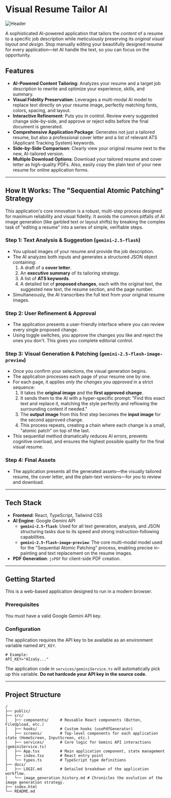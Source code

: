 # Visual Resume Tailor AI

![Header](https://i.imgur.com/8Q9s1Qc.png)

A sophisticated AI-powered application that tailors the *content* of a resume to a specific job description while meticulously preserving its *original visual layout and design*. Stop manually editing your beautifully designed resume for every application—let AI handle the text, so you can focus on the opportunity.

## Features

-   **AI-Powered Content Tailoring**: Analyzes your resume and a target job description to rewrite and optimize your experience, skills, and summary.
-   **Visual Fidelity Preservation**: Leverages a multi-modal AI model to replace text directly on your resume image, perfectly matching fonts, colors, spacing, and layout.
-   **Interactive Refinement**: Puts you in control. Review every suggested change side-by-side, and approve or reject edits before the final document is generated.
-   **Comprehensive Application Package**: Generates not just a tailored resume, but also a professional cover letter and a list of relevant ATS (Applicant Tracking System) keywords.
-   **Side-by-Side Comparison**: Clearly view your original resume next to the new, AI-tailored version.
-   **Multiple Download Options**: Download your tailored resume and cover letter as high-quality PDFs. Also, easily copy the plain text of your new resume for online application forms.

---

## How It Works: The "Sequential Atomic Patching" Strategy

This application's core innovation is a robust, multi-step process designed for maximum reliability and visual fidelity. It avoids the common pitfalls of AI image generation (like garbled text or layout shifts) by breaking the complex task of "editing a resume" into a series of simple, verifiable steps.

### Step 1: Text Analysis & Suggestion (`gemini-2.5-flash`)

-   You upload images of your resume and provide the job description.
-   The AI analyzes both inputs and generates a structured JSON object containing:
    1.  A draft of a **cover letter**.
    2.  An **executive summary** of its tailoring strategy.
    3.  A list of **ATS keywords**.
    4.  A detailed list of **proposed changes**, each with the original text, the suggested new text, the resume section, and the page number.
-   Simultaneously, the AI transcribes the full text from your original resume images.

### Step 2: User Refinement & Approval

-   The application presents a user-friendly interface where you can review every single proposed change.
-   Using toggle switches, you approve the changes you like and reject the ones you don't. This gives you complete editorial control.

### Step 3: Visual Generation & Patching (`gemini-2.5-flash-image-preview`)

-   Once you confirm your selections, the visual generation begins.
-   The application processes each page of your resume one by one.
-   For each page, it applies *only the changes you approved* in a strict sequence:
    1.  It takes the **original image** and the **first approved change**.
    2.  It sends them to the AI with a hyper-specific prompt: "Find this exact text and replace it, matching the style perfectly and reflowing the surrounding content if needed."
    3.  The **output image** from this first step becomes the **input image** for the second approved change.
    4.  This process repeats, creating a chain where each change is a small, "atomic patch" on top of the last.
-   This sequential method dramatically reduces AI errors, prevents cognitive overload, and ensures the highest possible quality for the final visual resume.

### Step 4: Final Assets

-   The application presents all the generated assets—the visually tailored resume, the cover letter, and the plain-text versions—for you to review and download.

---

## Tech Stack

-   **Frontend**: React, TypeScript, Tailwind CSS
-   **AI Engine**: Google Gemini API
    -   **`gemini-2.5-flash`**: Used for all text generation, analysis, and JSON structuring tasks due to its speed and strong instruction-following capabilities.
    -   **`gemini-2.5-flash-image-preview`**: The core multi-modal model used for the "Sequential Atomic Patching" process, enabling precise in-painting and text replacement on the resume images.
-   **PDF Generation**: `jsPDF` for client-side PDF creation.

---

## Getting Started

This is a web-based application designed to run in a modern browser.

### Prerequisites

You must have a valid Google Gemini API key.

### Configuration

The application requires the API key to be available as an environment variable named `API_KEY`.

```
# Example:
API_KEY="AIzaSy..."
```

The application code in `services/geminiService.ts` will automatically pick up this variable. **Do not hardcode your API key in the source code.**

---

## Project Structure

```
/
├── public/
├── src/
│   ├── components/     # Reusable React components (Button, FileUpload, etc.)
│   ├── hooks/          # Custom hooks (usePdfGenerator)
│   ├── screens/        # Top-level components for each application state (HomeScreen, InputScreen, etc.)
│   ├── services/       # Core logic for Gemini API interactions (geminiService.ts)
│   ├── App.tsx         # Main application component, state management
│   ├── index.tsx       # React entry point
│   └── types.ts        # TypeScript type definitions
├── docs/
│   ├── LOGIC.md        # Detailed breakdown of the application workflow.
│   └── image_generation_history.md # Chronicles the evolution of the image generation strategy.
├── index.html
└── README.md
```
